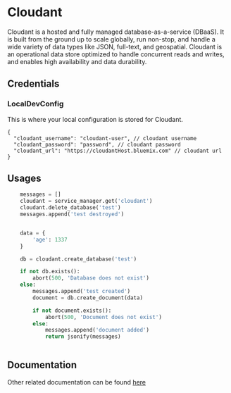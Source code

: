 # Cloudant
 
 
 Cloudant is a hosted and fully managed database-as-a-service (DBaaS). It is built from the ground up to scale globally, run non-stop, and handle a wide variety of data types like JSON, full-text, and geospatial. Cloudant is an operational data store optimized to handle concurrent reads and writes, and enables high availability and data durability.
##  Credentials

###  LocalDevConfig

This is where your local configuration is stored for Cloudant.
```
{
  "cloudant_username": "cloudant-user", // cloudant username
  "cloudant_password": "password", // cloudant password
  "cloudant_url": "https://cloudantHost.bluemix.com" // cloudant url
}
```

## Usages

```python
  	messages = []
	cloudant = service_manager.get('cloudant')
	cloudant.delete_database('test')
	messages.append('test destroyed')


	data = {
		'age': 1337
	}

	db = cloudant.create_database('test')

	if not db.exists():
		abort(500, 'Database does not exist')
	else:
		messages.append('test created')
		document = db.create_document(data)

		if not document.exists():
			abort(500, 'Document does not exist')
		else:
			messages.append('document added')
			return jsonify(messages)
    
```

## Documentation

Other related documentation can be found [here](http://python-cloudant.readthedocs.io/en/latest/)
